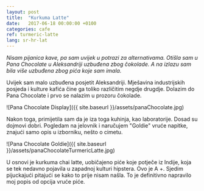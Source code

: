 ```yaml
---
layout: post
title:  "Kurkuma Latte"
date:   2017-06-18 00:00:00 +0100
categories: cafe
ref: turmeric-latte
lang: sr-hr-lat
---
```


*Nisam pijanica kave, pa sam uvijek u potrazi za alternativama. Otišla sam u Pana Chocolate u Aleksandriji uzbuđena zbog čokolade. A na izlazu sam bila više uzbuđena zbog pića koje sam imala.*

Uvijek sam malo uzbuđena posjetit Aleksandriji. Mješavina industrijskih posjeda i kulture kafića čine ga toliko različitim negdje drugdje. Dolazim do Pana Chocolate i prvo se nalazim u prozoru čokolade.

![Pana Chocolate Display]({{ site.baseurl }}/assets/panaChocolate.jpg)

Nakon toga, primijetila sam da je iza toga kuhinja, kao laboratorije. Dosad su dojmovi dobri. Pogledam na jelovnik i naručujem "Goldie" vruće napitke, znajući samo opis u izborniku, nešto o cimetu.

![Pana Chocolate Goldie]({{ site.baseurl }}/assets/panaChocolateTurmericLatte.jpg)

U osnovi je kurkuma chai latte, uobičajeno piće koje potječe iz Indije, koja se tek nedavno pojavila u zapadnoj kulturi hipstera. Ovo je A +. Sjedim pijuckajući pitajući se kako to prije nisam našla. To je definitivno napravilo moj popis od opcija vruće piće.